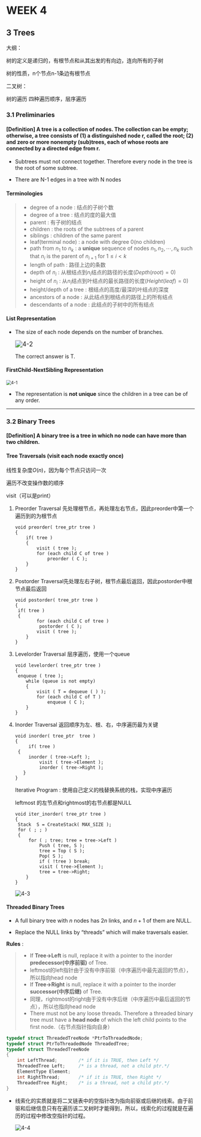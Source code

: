 # WEEK 4

## 3 Trees

大纲：

树的定义是递归的，有根节点和从其出发的有向边，连向所有的子树

树的性质，n个节点n-1条边有根节点

二叉树：

树的遍历 四种遍历顺序，层序遍历

### 3.1 Preliminaries

#### [Definition] A tree is a  collection of nodes. The collection can be empty; otherwise, a tree consists of (1)  a distinguished node r, called the root; (2) and zero or more nonempty (sub)trees, each of whose roots are connected by a directed edge from r.

- Subtrees must not connect together.  Therefore every node in the tree is the root of some subtree.

- There are N-1 edges in a tree with N nodes

#### Terminologies

>- degree of a node : 结点的子树个数
>- degree of a tree : 结点的度的最大值
>- parent : 有子树的结点
>- children : the roots of the subtrees of a parent
>- siblings : children of the same parent
>- leaf(terminal node) : a node with degree 0(no children)
>- path from $n_1$ to $n_k$ : a **unique** sequence of nodes $n_1,n_2,\cdots,n_k$ such that $n_i$ is the parent of $n_{i+1}$ for $1\leq i<k$ 
>- length of path : 路径上边的条数
>- depth of $n_i$ : 从根结点到$n_i$结点的路径的长度($Depth(root)=0$)
>- height of $n_i$ : 从$n_i$结点到叶结点的最长路径的长度($Height(leaf)=0$)
>- height/depth of a tree : 根结点的高度/最深的叶结点的深度
>- ancestors of a node : 从此结点到根结点的路径上的所有结点
>- descendants of a node : 此结点的子树中的所有结点

#### List Representation

- The size of each node depends on the number of branches.

  <img src="picture/4-2.png" alt="4-2" style="zoom: 120%;" />

  The correct answer is T.

#### FirstChild-NextSibling Representation

<img src="picture/4-1.png" alt="4-1" style="zoom:80%;" />

- The representation is **not unique** since the children in a tree can be of any order.

---

### 3.2 Binary Trees

#### [Definition] A binary tree is a tree in which no node can have more than two children.

#### Tree Traversals (visit each node exactly once)

线性复杂度$O(n)$，因为每个节点只访问一次

遍历不改变操作数的顺序

visit（可以是print）

1. Preorder Traversal 先处理根节点，再处理左右节点，因此preorder中第一个遍历到的为根节点

   ```pseudocode
   void preorder( tree_ptr tree )
   { 
       if( tree )   
       {
           visit ( tree );
           for (each child C of tree )
               preorder ( C );
       }
   }
   ```

2. Postorder Traversal先处理左右子树，根节点最后返回，因此postorder中根节点最后返回

   ```pseudocode
   void postorder( tree_ptr tree )
   {  
   	if( tree )   
   	{
           for (each child C of tree )
       		postorder ( C );
           visit ( tree );
       }
   }
   ```

3. Levelorder Traversal 层序遍历，使用一个queue

   ```pseudocode
   void levelorder( tree_ptr tree )
   {   
   	enqueue ( tree );
       while (queue is not empty) 
       {
           visit ( T = dequeue ( ) );
           for (each child C of T )
               enqueue ( C );
       }
   }
   ```

4. Inorder Traversal 返回顺序为左、根、右，中序遍历最为关键

   ```pseudocode
   void inorder( tree_ptr  tree )
   {  
		if( tree )   
   	{
       	inorder ( tree->Left );
        	visit ( tree->Element );
        	inorder ( tree->Right );
      }
   }
   ```
   
   Iterative Program : 使用自己定义的栈替换系统的栈，实现中序遍历
   
   leftmost 的左节点和rightmost的右节点都是NULL
   
   ```pseudocode
   void iter_inorder( tree_ptr tree )
   { 
   	Stack  S = CreateStack( MAX_SIZE );
   	for ( ; ; )  
   	{
       	for ( ; tree; tree = tree->Left )
           	Push ( tree, S );
        	tree = Top ( S );  
        	Pop( S );
        	if ( !tree ) break;
        	visit ( tree->Element );
        	tree = tree->Right; 
       }
   }
   ```
   
   ![4-3](picture/4-3.png)

#### Threaded Binary Trees

- A full binary tree with $n$ nodes has $2n$ links, and $n+1$ of them are NULL.

- Replace the NULL links by “threads” which will make traversals easier.

**Rules** :

> - If **Tree->Left** is null, replace it with a pointer to the inorder **predecessor(中序前驱)** of Tree.
> - leftmost的left指针由于没有中序前驱（中序遍历中最先返回的节点），所以指向head node
> - If **Tree->Right** is null, replace it with a pointer to the inorder **successor(中序后继)** of Tree.
> - 同理，rightmost的right由于没有中序后继（中序遍历中最后返回的节点），所以也指向head node
> - There must not be any loose threads.  Therefore a threaded binary tree must have a **head node** of which the left child points to the first node.（右节点指针指向自身）

```c
typedef struct ThreadedTreeNode *PtrToThreadedNode;
typedef struct PtrToThreadedNode ThreadedTree;
typedef struct ThreadedTreeNode 
{
	int LeftThread;        /* if it is TRUE, then Left */
	ThreadedTree Left;     /* is a thread, not a child ptr.*/
	ElementType	Element;
	int RightThread;       /* if it is TRUE, then Right */
	ThreadedTree Right;    /* is a thread, not a child ptr.*/
}
```

- 线索化的实质就是将二叉链表中的空指针改为指向前驱或后继的线索。由于前驱和后继信息只有在遍历该二叉树时才能得到，所以，线索化的过程就是在遍历的过程中修改空指针的过程。

  <img src="picture/4-4.png" alt="4-4"  />

